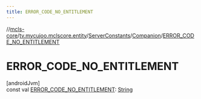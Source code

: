 ```yaml
---
title: ERROR_CODE_NO_ENTITLEMENT
---
```

//[mcls-core](../../../../index.html)/[tv.mycujoo.mclscore.entity](../../index.html)/[ServerConstants](../index.html)/[Companion](index.html)/[ERROR_CODE_NO_ENTITLEMENT](-e-r-r-o-r_-c-o-d-e_-n-o_-e-n-t-i-t-l-e-m-e-n-t.html)



# ERROR_CODE_NO_ENTITLEMENT



[androidJvm]\
const val [ERROR_CODE_NO_ENTITLEMENT](-e-r-r-o-r_-c-o-d-e_-n-o_-e-n-t-i-t-l-e-m-e-n-t.html): [String](https://kotlinlang.org/api/latest/jvm/stdlib/kotlin/-string/index.html)




